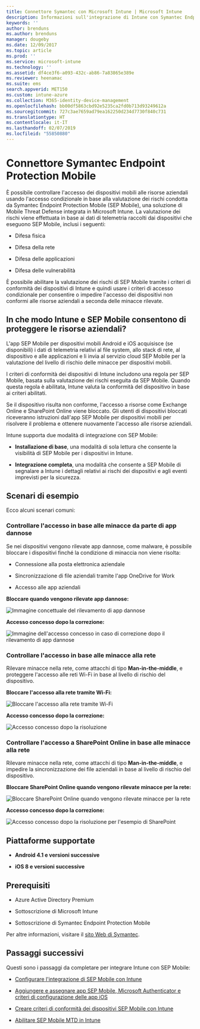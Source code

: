 ```yaml
---
title: Connettore Symantec con Microsoft Intune | Microsoft Intune
description: Informazioni sull'integrazione di Intune con Symantec Endpoint Protection Mobile per controllare l'accesso dei dispositivi mobili alle risorse aziendali.
keywords: ''
author: brenduns
ms.author: brenduns
manager: dougeby
ms.date: 12/09/2017
ms.topic: article
ms.prod: ''
ms.service: microsoft-intune
ms.technology: ''
ms.assetid: df4ce3f6-a093-432c-ab86-7a83865e389e
ms.reviewer: heenamac
ms.suite: ems
search.appverid: MET150
ms.custom: intune-azure
ms.collection: M365-identity-device-management
ms.openlocfilehash: bb00df5863cbd92e5235ca2fd0b713d93249612a
ms.sourcegitcommit: 727c3ae7659ad79ea162250d234d7730f840c731
ms.translationtype: HT
ms.contentlocale: it-IT
ms.lasthandoff: 02/07/2019
ms.locfileid: "55850880"
---
```

# <a name="symantec-endpoint-protection-mobile-connector"></a>Connettore Symantec Endpoint Protection Mobile

È possibile controllare l'accesso dei dispositivi mobili alle risorse aziendali usando l'accesso condizionale in base alla valutazione dei rischi condotta da Symantec Endpoint Protection Mobile (SEP Mobile), una soluzione di Mobile Threat Defense integrata in Microsoft Intune. La valutazione dei rischi viene effettuata in base ai dati di telemetria raccolti dai dispositivi che eseguono SEP Mobile, inclusi i seguenti:

-   Difesa fisica

-   Difesa della rete

-   Difesa delle applicazioni

-   Difesa delle vulnerabilità

È possibile abilitare la valutazione dei rischi di SEP Mobile tramite i criteri di conformità dei dispositivi di Intune e quindi usare i criteri di accesso condizionale per consentire o impedire l'accesso dei dispositivi non conformi alle risorse aziendali a seconda delle minacce rilevate.

## <a name="how-do-intune-and-sep-mobile-help-protect-your-company-resources"></a>In che modo Intune e SEP Mobile consentono di proteggere le risorse aziendali?

L'app SEP Mobile per dispositivi mobili Android e iOS acquisisce (se disponibili) i dati di telemetria relativi al file system, allo stack di rete, al dispositivo e alle applicazioni e li invia al servizio cloud SEP Mobile per la valutazione del livello di rischio delle minacce per dispositivi mobili.

I criteri di conformità dei dispositivi di Intune includono una regola per SEP Mobile, basata sulla valutazione dei rischi eseguita da SEP Mobile. Quando questa regola è abilitata, Intune valuta la conformità del dispositivo in base ai criteri abilitati.

Se il dispositivo risulta non conforme, l'accesso a risorse come Exchange Online e SharePoint Online viene bloccato. Gli utenti di dispositivi bloccati riceveranno istruzioni dall'app SEP Mobile per dispositivi mobili per risolvere il problema e ottenere nuovamente l'accesso alle risorse aziendali.

Intune supporta due modalità di integrazione con SEP Mobile:

-   **Installazione di base**, una modalità di sola lettura che consente la visibilità di SEP Mobile per i dispositivi in Intune.

-   **Integrazione completa**, una modalità che consente a SEP Mobile di segnalare a Intune i dettagli relativi ai rischi dei dispositivi e agli eventi imprevisti per la sicurezza.

## <a name="sample-scenarios"></a>Scenari di esempio

Ecco alcuni scenari comuni:

### <a name="control-access-based-on-threats-from-malicious-apps"></a>Controllare l'accesso in base alle minacce da parte di app dannose

Se nei dispositivi vengono rilevate app dannose, come malware, è possibile bloccare i dispositivi finché la condizione di minaccia non viene risolta:

-   Connessione alla posta elettronica aziendale

-   Sincronizzazione di file aziendali tramite l'app OneDrive for Work

-   Accesso alle app aziendali

**Bloccare quando vengono rilevate app dannose:**

![Immagine concettuale del rilevamento di app dannose](./media/symantec-arch-1.png)

**Accesso concesso dopo la correzione:**

![Immagine dell'accesso concesso in caso di correzione dopo il rilevamento di app dannose](./media/symantec-arch-2.png)

### <a name="control-access-based-on-threat-to-network"></a>Controllare l'accesso in base alle minacce alla rete

Rilevare minacce nella rete, come attacchi di tipo **Man-in-the-middle**, e proteggere l'accesso alle reti Wi-Fi in base al livello di rischio del dispositivo.

**Bloccare l'accesso alla rete tramite Wi-Fi:**

![Bloccare l'accesso alla rete tramite Wi-Fi](./media/symantec-arch-3.png)

**Accesso concesso dopo la correzione:**

![Accesso concesso dopo la risoluzione](./media/symantec-arch-4.png)

### <a name="control-access-to-sharepoint-online-based-on-threat-to-network"></a>Controllare l'accesso a SharePoint Online in base alle minacce alla rete

Rilevare minacce nella rete, come attacchi di tipo **Man-in-the-middle**, e impedire la sincronizzazione dei file aziendali in base al livello di rischio del dispositivo.

**Bloccare SharePoint Online quando vengono rilevate minacce per la rete:**

![Bloccare SharePoint Online quando vengono rilevate minacce per la rete](./media/symantec-arch-5.png)

**Accesso concesso dopo la correzione:**

![Accesso concesso dopo la risoluzione per l'esempio di SharePoint](./media/symantec-arch-6.png)

## <a name="supported-platforms"></a>Piattaforme supportate

-   **Android 4.1 e versioni successive**

-   **iOS 8 e versioni successive**

## <a name="pre-requisites"></a>Prerequisiti

-   Azure Active Directory Premium

-   Sottoscrizione di Microsoft Intune

-   Sottoscrizione di Symantec Endpoint Protection Mobile

Per altre informazioni, visitare il [sito Web di Symantec](https://www.skycure.com/skycure-microsoft-integration/).

## <a name="next-steps"></a>Passaggi successivi

Questi sono i passaggi da completare per integrare Intune con SEP Mobile:

- [Configurare l'integrazione di SEP Mobile con Intune](skycure-mtd-connector-integration.md)

- [Aggiungere e assegnare app SEP Mobile, Microsoft Authenticator e criteri di configurazione delle app iOS](mtd-apps-ios-app-configuration-policy-add-assign.md)

- [Creare criteri di conformità dei dispositivi SEP Mobile con Intune](mtd-device-compliance-policy-create.md)

- [Abilitare SEP Mobile MTD in Intune](mtd-connector-enable.md)
